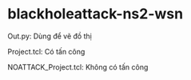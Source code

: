 # blackholeattack-ns2-wsn
Out.py: Dùng để vẽ đồ thị

Project.tcl: Có tấn công

NOATTACK_Project.tcl: Không có tấn công
